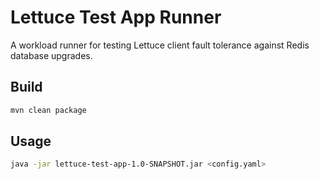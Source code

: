 # Lettuce Test App Runner

A workload runner for testing Lettuce client fault tolerance against Redis database upgrades.

## Build

```sh
mvn clean package
```
## Usage

```sh
java -jar lettuce-test-app-1.0-SNAPSHOT.jar <config.yaml>
```
